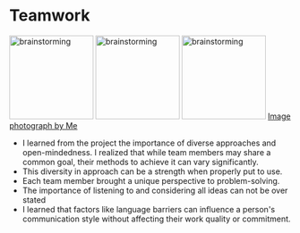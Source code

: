 
# Teamwork

<div class="grid grid-cols-[1fr_2fr]">
<div>
  <div flex flex-col items-center v-click="1" >
    <img width="150" height="150" src="/brainstorming.jpg" alt="brainstorming" />
    <img width="150" height="150" src="/brainstorming-2.jpg" alt="brainstorming" />
    <img width="150" height="150" src="/brainstorming-3.jpg" alt="brainstorming" />
    <a class="text-center mt-4" href="https://github.com/toeyeen" alt="personal photograph by Oluwatoyin Jolaoso" title="Portfolio Photograph by Oluwatoyin Jolaoso">Image photograph by Me
    </a>
  </div>
</div>
  <ul>
    <li v-click="2">
    I learned from the project the importance of diverse approaches and open-mindedness. I realized that while team members may share a common goal, their methods to achieve it can vary significantly.</li>
    <li v-click="3">This diversity in approach can be a strength when properly put to use. </li>
    <li v-click="4">Each team member brought a unique perspective to problem-solving.</li>
<li v-click="5"> The importance of listening to and considering all ideas can not be over stated</li>
<li v-click="6">  I learned that factors like language barriers can influence a person's communication style without affecting their work quality or commitment.</li>
  </ul>
</div>

<!-- What was your one biggest takeaway from the project process and
teamwork? How would you summarize what you learned about
teamwork and/or project management? What was surprising?
What was the hardest part of the process? What was the most
rewarding part of the process? 

One thing I learnt here working with my team members is that we all approach problems different, even tho we all want the same result our approaches at achieving this can be different, and we also need to be open minded and listen to people. Don't feel that your approach is the best. Listen, Listen, Listen. I also learnt that it is best to have one person who will act like an accountability manager within the group. FOllowng up on every one works. I took that art in my group. What was surprising is that some people who you think are not very vocal in the group would not contribute. This ended being a surprise for me because the person with the least/ or no option always delivered their work first. So don't no tbe quick to judge because you don't kno wepeoples background.   I ended up finding out that they reason he wasn't vocal lwas because english is not is first language. Hardes part in the process is trying to ensure we are all availble to discuss how we were going to solve our assignment together, because we all have differtnt schedule it was difficult to agree on a suitable time for everyone, some of us had to compromise on the time. The most rewarding is after all these seeing that we all get good grades in all the assignment. After the all well and good and out grades come out we get to score good. -->

<!-- Overcoming Preconceptions: Initial impressions of team members' capabilities can be misleading.
Surprising Aspects
The most surprising aspect was discovering that the quietest team member was often the first to complete their tasks. This experience taught me not to judge team members' capabilities based on their verbal participation alone. I learned that factors like language barriers can influence a person's communication style without affecting their work quality or commitment.
Hardest Part of the Process -->
<!-- - The most challenging aspect was coordinating schedules for team discussions. With diverse schedules and commitments, finding a time that suited everyone required compromise and flexibility from all team members.
- The most satisfying aspect of the project was seeing our collective efforts result in good grades for all assignments. This outcome validated our teamwork and individual contributions, demonstrating that despite challenges, we could achieve success through collaboration.
Reflection -->
<!-- This project experience has reinforced the value of diversity in teamwork. It has taught me to appreciate different working styles and communication methods. Moving forward, I will strive to create an inclusive team environment that accommodates various strengths and working preferences. I've learned that effective project management isn't just about task allocation and deadlines, but also about understanding and leveraging the unique qualities of each team member. This structured reflection:
Clearly addresses the main questions posed in the prompt
Provides specific examples from your experience
Demonstrates personal growth and learning from the teamwork process
Offers insights that can be applied to future team projects
Balances discussion of challenges with positive outcomes -->
